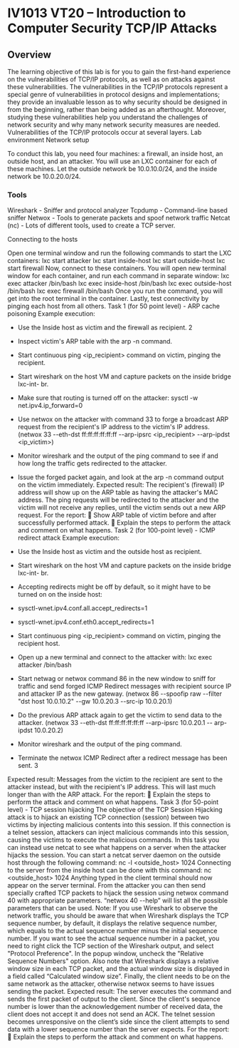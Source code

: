 # IV1013 VT20 – Introduction to Computer Security TCP/IP Attacks
              
## Overview

The learning objective of this lab is for you to gain the first-hand experience on the vulnerabilities of TCP/IP protocols, as well as on attacks against these vulnerabilities. The vulnerabilities in the TCP/IP protocols represent a special genre of vulnerabilities in protocol designs and implementations; they provide an invaluable lesson as to why security should be designed in from the beginning, rather than being added as an afterthought. Moreover, studying these vulnerabilities help you understand the challenges of network security and why many network security measures are needed. Vulnerabilities of the TCP/IP protocols occur at several layers.
Lab environment
Network setup

To conduct this lab, you need four machines: a firewall, an inside host, an outside host, and an attacker. You will use an LXC container for each of these machines. Let the outside network be 10.0.10.0/24, and the inside network be 10.0.20.0/24.
  
### Tools

Wireshark - Sniffer and protocol analyzer
Tcpdump - Command-line based sniffer
Netwox - Tools to generate packets and spoof network traffic Netcat (nc) - Lots of different tools, used to create a TCP server.

Connecting to the hosts

Open one terminal window and run the following commands to start the LXC containers:
     lxc start attacker
     lxc start inside-host
     lxc start outside-host
     lxc start firewall
Now, connect to these containers. You will open new terminal window for each container, and run each command in separate window:
     lxc exec attacker /bin/bash
     lxc exec inside-host /bin/bash
     lxc exec outside-host /bin/bash
     lxc exec firewall /bin/bash
Once you run the command, you will get into the root terminal in the container. Lastly, test connectivity by pinging each host from all others.
Task 1 (for 50 point level) - ARP cache poisoning Example execution:
- Use the Inside host as victim and the firewall as recipient. 2

 - Inspect victim's ARP table with the arp -n command.
- Start continuous ping <ip_recipient> command on victim, pinging the recipient.
- Start wireshark on the host VM and capture packets on the inside bridge lxc-int-
br.
- Make sure that routing is turned off on the attacker:
     sysctl -w net.ipv4.ip_forward=0
- Use netwox on the attacker with command 33 to forge a broadcast ARP request
from the recipient's IP address to the victim's IP address.
(netwox 33 --eth-dst ff:ff:ff:ff:ff:ff --arp-ipsrc <ip_recipient> --arp-ipdst <ip_victim>)
- Monitor wireshark and the output of the ping command to see if and how long the traffic gets redirected to the attacker.
- Issue the forged packet again, and look at the arp -n command output on the victim immediately.
Expected result:
The recipient's (firewall) IP address will show up on the ARP table as having the attacker's MAC address. The ping requests will be redirected to the attacker and the victim will not receive any replies, until the victim sends out a new ARP request.
For the report:
 Show ARP table of victim before and after successfully performed attack.
 Explain the steps to perform the attack and comment on what happens.
Task 2 (for 100-point level) - ICMP redirect attack
Example execution:
- Use the Inside host as victim and the outside host as recipient.
- Start wireshark on the host VM and capture packets on the inside bridge lxc-int-
br.
- Accepting redirects might be off by default, so it might have to be turned on on the
inside host:
- sysctl-wnet.ipv4.conf.all.accept_redirects=1
- sysctl-wnet.ipv4.conf.eth0.accept_redirects=1
- Start continuous ping <ip_recipient> command on victim, pinging the recipient
host.
- Open up a new terminal and connect to the attacker with:
        lxc exec attacker /bin/bash
- Start netwag or netwox command 86 in the new window to sniff for traffic and send
forged ICMP Redirect messages with recipient source IP and attacker IP as the new gateway. (netwox 86 --spoofip raw --filter "dst host 10.0.10.2" --gw 10.0.20.3 --src-ip 10.0.20.1)
- Do the previous ARP attack again to get the victim to send data to the attacker. (netwox 33 --eth-dst ff:ff:ff:ff:ff:ff --arp-ipsrc 10.0.20.1 -- arp-ipdst 10.0.20.2)
- Monitor wireshark and the output of the ping command.
- Terminate the netwox ICMP Redirect after a redirect message has been sent.
3

 Expected result:
Messages from the victim to the recipient are sent to the attacker instead, but with the recipient's IP address. This will last much longer than with the ARP attack.
For the report:
 Explain the steps to perform the attack and comment on what happens.
Task 3 (for 50-point level) - TCP session hijacking
The objective of the TCP Session Hijacking attack is to hijack an existing TCP connection (session) between two victims by injecting malicious contents into this session. If this connection is a telnet session, attackers can inject malicious commands into this session, causing the victims to execute the malicious commands. In this task you can instead use netcat to see what happens on a server when the attacker hijacks the session. You can start a netcat server daemon on the outside host through the following command:
     nc -l <outside_host> 1024
Connecting to the server from the inside host can be done with this command:
     nc <outside_host> 1024
Anything typed in the client terminal should now appear on the server terminal.
From the attacker you can then send specially crafted TCP packets to hijack the session using netwox command 40 with appropriate parameters. “netwox 40 --help” will list all the possible parameters that can be used.
Note: If you use Wireshark to observe the network traffic, you should be aware that when Wireshark displays the TCP sequence number, by default, it displays the relative sequence number, which equals to the actual sequence number minus the initial sequence number. If you want to see the actual sequence number in a packet, you need to right click the TCP section of the Wireshark output, and select "Protocol Preference". In the popup window, uncheck the "Relative Sequence Numbers" option.
Also note that Wireshark displays a relative window size in each TCP packet, and the actual window size is displayed in a field called “Calculated window size”.
Finally, the client needs to be on the same network as the attacker, otherwise netwox seems to have issues sending the packet.
Expected result:
The server executes the command and sends the first packet of output to the client. Since the client's sequence number is lower than the acknowledgement number of received data, the client does not accept it and does not send an ACK. The telnet session becomes unresponsive on the client’s side since the client attempts to send data with a lower sequence number than the server expects.
For the report:
 Explain the steps to perform the attack and comment on what happens.
